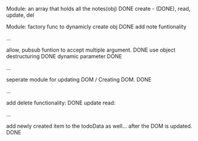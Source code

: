 Module:
an array that holds all the notes(obj) DONE
create - (DONE), read, update, del

Module:
factory func to dynamicly create obj DONE
add note funtionality

...

allow, pubsub funtion to accept multiple argument. DONE
use object destructuring DONE
dynamic parameter DONE

...

seperate module for updating DOM / Creating DOM. DONE

...

add delete functionality: DONE
update
read:

...

add newly created item to the todoData as well... after the DOM is updated. DONE
